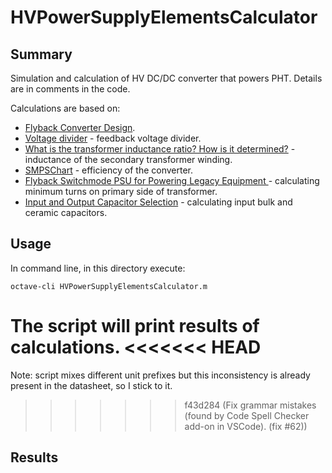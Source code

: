 # HVPowerSupplyElementsCalculator

## Summary

Simulation and calculation of HV DC/DC converter that powers PHT. Details are in comments in the code.

Calculations are based on:
- [Flyback Converter Design](http://www.simonbramble.co.uk/dc_dc_converter_design/flyback_converter/flyback_converter_design.htm).
- [Voltage divider](https://en.wikipedia.org/wiki/Voltage_divider) - feedback voltage divider.
- [What is the transformer inductance ratio? How is it determined?](https://www.quora.com/What-is-the-transformer-inductance-ratio-How-is-it-determined) - inductance of the secondary transformer winding.
- [SMPSChart](https://www.we-online.fr/web/fr/index.php/show/media/07_electronic_components/news_1/blog/midcom_blog_photos/SMPSChart.pdf) - efficiency of the converter.
- [Flyback Switchmode PSU for Powering Legacy Equipment 
](http://www.g4jnt.com/HV_SMPSU.pdf) - calculating minimum turns on primary side of transformer.
- [Input and Output Capacitor Selection](https://www.ti.com/lit/an/slta055/slta055.pdf?ts=1605600750266) - calculating input bulk and ceramic capacitors.


## Usage

In command line, in this directory execute:

```octave-cli HVPowerSupplyElementsCalculator.m```

The script will print results of calculations.
<<<<<<< HEAD
=======

Note: script mixes different unit prefixes but this inconsistency is already present in the datasheet, so I stick to it.
>>>>>>> f43d284 (Fix grammar mistakes (found by Code Spell Checker add-on in VSCode). (fix #62))

## Results

```

```